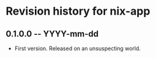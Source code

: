 # Revision history for nix-app

## 0.1.0.0 -- YYYY-mm-dd

* First version. Released on an unsuspecting world.
